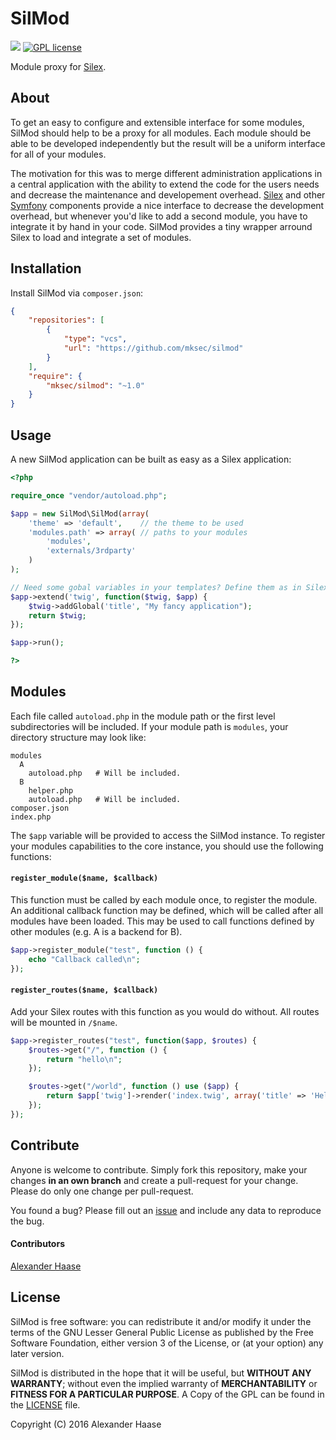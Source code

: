 # SilMod

[![](https://img.shields.io/github/issues-raw/mksec/silmod.svg?style=flat-square)](https://github.com/mksec/silmod/issues) [![GPL license](http://img.shields.io/badge/license-LGPL-blue.svg?style=flat-square)](http://www.gnu.org/licenses/)

Module proxy for [Silex](http://silex.sensiolabs.org/).


## About

To get an easy to configure and extensible interface for some modules, SilMod should help to be a proxy for all modules. Each module should be able to be developed independently but the result will be a uniform interface for all of your modules.

The motivation for this was to merge different administration applications in a central application with the ability to extend the code for the users needs and decrease the maintenance and developement overhead. [Silex](http://silex.sensiolabs.org/) and other [Symfony](https://symfony.com/) components provide a nice interface to decrease the development overhead, but whenever you'd like to add a second module, you have to integrate it by hand in your code. SilMod provides a tiny wrapper arround Silex to load and integrate a set of modules.


## Installation

Install SilMod via ``composer.json``:

```json
{
    "repositories": [
        {
            "type": "vcs",
            "url": "https://github.com/mksec/silmod"
        }
    ],
    "require": {
        "mksec/silmod": "~1.0"
    }
}
```

## Usage

A new SilMod application can be built as easy as a Silex application:
```php
<?php

require_once "vendor/autoload.php";

$app = new SilMod\SilMod(array(
	'theme' => 'default',    // the theme to be used
	'modules.path' => array( // paths to your modules
		'modules',
		'externals/3rdparty'
	)
);

// Need some gobal variables in your templates? Define them as in Silex:
$app->extend('twig', function($twig, $app) {
    $twig->addGlobal('title', "My fancy application");
    return $twig;
});

$app->run();

?>
```


## Modules

Each file called `autoload.php` in the module path or the first level subdirectories will be included. If your module path is `modules`, your directory structure may look like:

```
modules
  A
    autoload.php   # Will be included.
  B
    helper.php
    autoload.php   # Will be included.
composer.json
index.php
```

The `$app` variable will be provided to access the SilMod instance. To register your modules capabilities to the core instance, you should use the following functions:

#### `register_module($name, $callback)`

This function must be called by each module once, to register the module. An additional callback function may be defined, which will be called after all modules have been loaded. This may be used to call functions defined by other modules (e.g. A is a backend for B).

```php
$app->register_module("test", function () {
	echo "Callback called\n";
});
```

#### `register_routes($name, $callback)`

Add your Silex routes with this function as you would do without. All routes will be mounted in `/$name`.

```php
$app->register_routes("test", function($app, $routes) {
	$routes->get("/", function () {
		return "hello\n";
	});

	$routes->get("/world", function () use ($app) {
		return $app['twig']->render('index.twig', array('title' => 'Hello'));
	});
});
```


## Contribute

Anyone is welcome to contribute. Simply fork this repository, make your changes **in an own branch** and create a pull-request for your change. Please do only one change per pull-request.

You found a bug? Please fill out an [issue](https://github.com/mksec/silmod/issues) and include any data to reproduce the bug.

#### Contributors

[Alexander Haase](https://github.com/alehaa)


## License

SilMod is free software: you can redistribute it and/or modify it under the terms of the GNU Lesser General Public License as published by the Free Software Foundation, either version 3 of the License, or (at your option) any later version.

SilMod is distributed in the hope that it will be useful, but **WITHOUT ANY WARRANTY**; without even the implied warranty of **MERCHANTABILITY** or **FITNESS FOR A PARTICULAR PURPOSE**. A Copy of the GPL can be found in the [LICENSE](LICENSE) file.

Copyright (C) 2016 Alexander Haase
